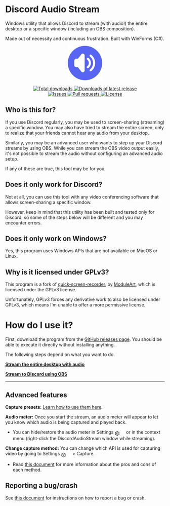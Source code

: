 # Discord Audio Stream

Windows utility that allows Discord to stream (with audio!) the entire desktop or a specific window (including an OBS composition).

Made out of necessity and continuous frustration. Built with WinForms (C#).


<p align="center">
    <img alt="Logo" src="DiscordAudioStream/resources/imgs/icon.svg" width="110">
</p>
<p align="center">
    <a href="https://github.com/p-rivero/DiscordAudioStream/releases">
        <img alt="Total downloads" src="https://img.shields.io/github/downloads/p-rivero/DiscordAudioStream/total?label=total%20downloads">
    </a>
    <a href="https://github.com/p-rivero/DiscordAudioStream/releases">
        <img alt="Downloads of latest release" src="https://img.shields.io/github/downloads/p-rivero/DiscordAudioStream/latest/total?label=downloads%20(latest%20release)">
    </a>
    <br>
    <a href="https://github.com/p-rivero/DiscordAudioStream/issues">
        <img alt="Issues" src="https://img.shields.io/github/issues/p-rivero/DiscordAudioStream">
    </a>
    <a href="https://github.com/p-rivero/DiscordAudioStream/pulls">
        <img alt="Pull requests" src="https://img.shields.io/github/issues-pr/p-rivero/DiscordAudioStream">
    </a>
    <a href="https://github.com/p-rivero/DiscordAudioStream/blob/master/LICENSE">
        <img alt="License" src="https://img.shields.io/github/license/p-rivero/DiscordAudioStream">
    </a>
</p>



## Who is this for?

If you use Discord regularly, you may be used to screen-sharing (streaming) a specific window. You may also have tried to stream the entire screen, only to realize that your friends cannot hear any audio from your desktop.

Similarly, you may be an advanced user who wants to step up your Discord streams by using OBS. While you can stream the OBS video output easily, it's not possible to stream the audio without configuring an advanced audio setup.

If any of these are true, this tool may be for you.


## Does it only work for Discord?

Not at all, you can use this tool with any video conferencing software that allows screen-sharing a specific window.

However, keep in mind that this utility has been built and tested only for Discord, so some of the steps below will be different and you may encounter errors.


## Does it only work on Windows?

Yes, this program uses Windows APIs that are not available on MacOS or Linux.


## Why is it licensed under GPLv3?

This program is a fork of [quick-screen-recorder](https://github.com/ModuleArt/quick-screen-recorder), by [ModuleArt](https://github.com/ModuleArt), which is licensed under the GPLv3 license.

Unfortunately, GPLv3 forces any derivative work to also be licensed under GPLv3, which means I'm unable to offer a more permissive license.


# How do I use it?

First, download the program from the [GitHub releases page](https://github.com/p-rivero/DiscordAudioStream/releases). You should be able to execute it directly without installing anything.

The following steps depend on what you want to do.

**[Stream the entire desktop with audio](docs/StreamDesktop.md)**

**[Stream to Discord using OBS](docs/StreamOBS.md)**

---

## Advanced features

**Capture presets:** [Learn how to use them here](/docs/CapturePresets.md).

**Audio meter:** Once you start the stream, an audio meter will appear to let you know which audio is being captured and played back.
- You can hide/restore the audio meter in Settings [<img src="docs/img/settings-light.png" align="top"></img>](#gh-light-mode-only)[<img src="docs/img/settings-dark.png" align="top"></img>](#gh-dark-mode-only) or in the context menu (right-click the DiscordAudioStream window while streaming).

**Change capture method:** You can change which API is used for capturing video by going to Settings [<img src="docs/img/settings-light.png" align="top"></img>](#gh-light-mode-only)[<img src="docs/img/settings-dark.png" align="top"></img>](#gh-dark-mode-only) > Capture.
- Read [this document](/docs/CaptureMethods.md) for more information about the pros and cons of each method. 


## Reporting a bug/crash

See [this document](/docs/ReportingBugs.md) for instructions on how to report a bug or crash.
